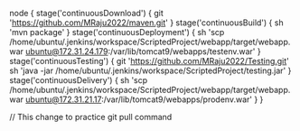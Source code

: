 node {
    stage('continuousDownload')
    {
        git 'https://github.com/MRaju2022/maven.git'
    }
    stage('continuousBuild')
    {
        sh 'mvn package'
    }
    stage('continuousDeployment')
    {
        sh 'scp /home/ubuntu/.jenkins/workspace/ScriptedProject/webapp/target/webapp.war ubuntu@172.31.24.179:/var/lib/tomcat9/webapps/testenv.war'
    }
    stage('continuousTesting')
    {
        git 'https://github.com/MRaju2022/Testing.git'
        sh 'java -jar /home/ubuntu/.jenkins/workspace/ScriptedProject/testing.jar'
    }
    stage('continuousDelivery')
    {
         sh 'scp /home/ubuntu/.jenkins/workspace/ScriptedProject/webapp/target/webapp.war ubuntu@172.31.21.17:/var/lib/tomcat9/webapps/prodenv.war'
    }
}


// This change to practice git pull command

